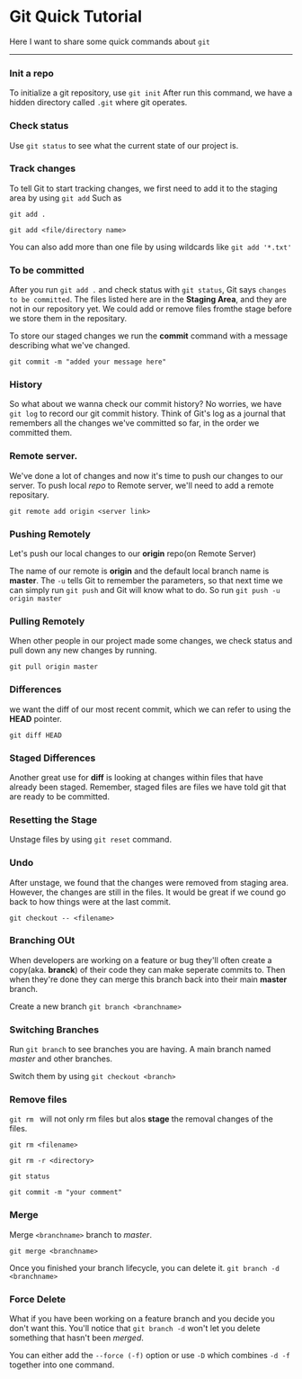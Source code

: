 # Git Quick Tutorial
Here I want to share some quick commands about `git`

----

### Init a repo
To initialize a git repository, use `git init`
After run this command, we have a hidden directory called `.git` where git operates.

### Check status
Use `git status` to see what the current state of our project is.


### Track changes
To tell Git to start tracking changes, we first need to add it to the staging area by using `git add`
Such as
```git
git add .

git add <file/directory name>
```

You can also add more than one file by using wildcards like `git add '*.txt'`

### To be committed
After you run `git add .` and check status with `git status`, Git says `changes to be committed`.
The files listed here are in the **Staging Area**, and they are not in our repository yet. We could add or remove files fromthe stage before we store them in the repositary.

To store our staged changes we run the **commit** command with a message describing what we've changed.
```
git commit -m "added your message here"
```

### History
So what about we wanna check our commit history? No worries, we have `git log` to record our git commit history.
Think of Git's log as a journal that remembers all the changes we've committed so far, in the order we committed them.

### Remote server.
We've done a lot of changes and now it's time to push our changes to our server.
To push local *repo* to Remote server, we'll need to add a remote repositary.
```
git remote add origin <server link>
```

### Pushing Remotely
Let's push our local changes to our **origin** repo(on Remote Server)

The name of our remote is **origin** and the default local branch name is **master**. The `-u` tells Git to remember the parameters, so that next time we can simply run `git push` and Git will know what to do.
So run `git push -u origin master`


### Pulling Remotely
When other people in our project made some changes, we check status and pull down any new changes by running.
```
git pull origin master
```

### Differences
we want the diff of our most recent commit, which we can refer to using the **HEAD** pointer.

`git diff HEAD`


### Staged Differences
Another great use for **diff** is looking at changes within files that have already been staged. Remember, staged files are files we have told git that are ready to be committed.

### Resetting the Stage
Unstage files by using `git reset` command.

### Undo
After unstage, we found that the changes were removed from staging area. However, the changes are still in the files. It would be great if we cound go back to how things were at the last commit.
```
git checkout -- <filename>
```

### Branching OUt
When developers are working on a feature or bug they'll often create a copy(aka. **branck**) of their code they can make seperate commits to. Then when they're done they can merge this branch back into their main **master** branch.

Create a new branch `git branch <branchname>`


### Switching Branches
Run `git branch` to see branches you are having. A main branch named *master* and other branches.

Switch them by using `git checkout <branch>`

### Remove files
`git rm ` will not only rm files but alos **stage** the removal changes of the files.
```
git rm <filename>

git rm -r <directory>

git status

git commit -m "your comment"
```

### Merge
Merge `<branchname>` branch to *master*.
```
git merge <branchname>
```

Once you finished your branch lifecycle, you can delete it.
`git branch -d <branchname>`


### Force Delete
What if you have been working on a feature branch and you decide you don't want this. You'll notice that `git branch -d` won't let you delete something that hasn't been *merged*.

You can either add the `--force (-f)` option or use `-D` which combines `-d -f` together into one command.
